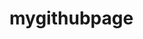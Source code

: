 mygithubpage
============
<!DOCTYPE html PUBLIC "-//W3C//DTD XHTML 1.0 Strict//EN" "http://www.w3.org/TR/xhtml1/DTD/xhtml1-strict.dtd">
<!-- saved from url=(0037)http://users.aber.ac.uk/dkm2/cs15020/ -->
<html xmlns="http://www.w3.org/1999/xhtml"><!--

	http://www.aber.ac.uk/~dcswww/Dept/Teaching/CourseNotes/current/CS15020/assignments/CS15020-assignment-2.pdf

	--><head><meta http-equiv="Content-Type" content="text/html; charset=ISO-8859-1">
		
		<link rel="stylesheet" type="text/css" href="./CS15020 Assignment 2_files/style.css">
		<title>CS15020 Assignment 2</title>


		<script type="text/javascript">
		//<![CDATA[
		function displayName(){
			name = document.getElementById("name").value;
			
			var d = new Date();
			var hours = d.getHours();

			if (hours >= 3 && hours < 12){
				// Morning
				alert("Good morning, " + name);
			}

			if (hours >= 12 && hours < 18){
				// Afternoon
				alert("Good afternoon, " + name);
			}

			if (hours >= 18 || hours < 3){
				// Evening
				alert("Good evening, " + name);
			}


		}

		function lastMod(){
			document.getElementById("lastModified").innerHTML = document.lastModified.toLocaleString();
		}
		//]]>
		</script><style type="text/css"></style>

	</head>

	<body onload="lastMod();">

		<div id="wrapper">


			<div id="header">
				<h2>DKM2's CS15020 - Assignment 2</h2>
			</div>

			<div id="content">
				<h3>Welcome</h3>
				<p>
					<input type="text" id="name" name="name" value="Enter your name...">
					<input type="submit" onclick="displayName();">
				</p>

				<h4>Declaration of Originality</h4>
				<p>
					<em>I declare that the contents of this site are entirely my own work, except for the ideas behind layout CSS obtained from <a href="http://www.456bereastreet.com/lab/developing_with_web_standards/csslayout/2-col/">456bereastreet.com</a></em>
				</p>
			</div>

			<div id="sidemenu">
				<ul>
					<li><a href="http://users.aber.ac.uk/dkm2/wordpress/">Wordpress Blog</a></li>
					<li><a href="http://users.aber.ac.uk/dkm2/webshop/catalog/">OSCommerce</a></li>
					<li><a href="http://users.aber.ac.uk/dkm2/cs15020/cv.html">CV</a></li>
					<li><a href="http://users.aber.ac.uk/dkm2/cs15020/about.html">CS1520 Assignment 2 Write-up</a></li>
				</ul>
			</div>

			<div id="footer">
				<hr>
				<p>
					The information provided on this and other pages by me, Daniel Monaghan (dkm2@aber.ac.uk), is under my own personal responsibility and not that of Aberystwyth University. Similarly, any opinions expressed are my own and are in no way to be taken as those of A.U.

					<br><br>
					<em>This page was last modified on: <span id="lastModified">11/06/2014 15:10:18</span></em>
					<br><br>
				    <a href="http://validator.w3.org/check?uri=referer"><img src="./CS15020 Assignment 2_files/valid-xhtml10" alt="Valid XHTML 1.0 Strict" height="31" width="88"></a>
				      <a href="http://jigsaw.w3.org/css-validator/check/referer">
					    <img style="border:0;width:88px;height:31px" src="./CS15020 Assignment 2_files/vcss-blue" alt="Valid CSS!">
					</a>
				</p>
			</div>


		</div>
	

	
</body></html>
